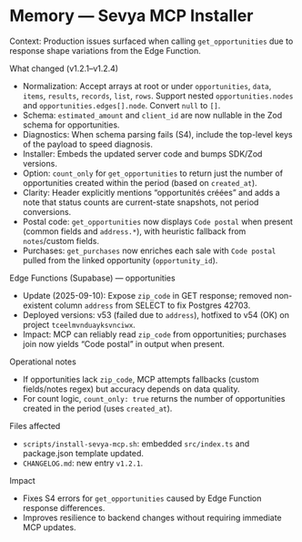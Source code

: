# Memory — Sevya MCP Installer

Context: Production issues surfaced when calling `get_opportunities` due to response shape variations from the Edge Function.

What changed (v1.2.1–v1.2.4)
- Normalization: Accept arrays at root or under `opportunities`, `data`, `items`, `results`, `records`, `list`, `rows`. Support nested `opportunities.nodes` and `opportunities.edges[].node`. Convert `null` to `[]`.
- Schema: `estimated_amount` and `client_id` are now nullable in the Zod schema for opportunities.
- Diagnostics: When schema parsing fails (S4), include the top-level keys of the payload to speed diagnosis.
- Installer: Embeds the updated server code and bumps SDK/Zod versions.
 - Option: `count_only` for `get_opportunities` to return just the number of opportunities created within the period (based on `created_at`).
 - Clarity: Header explicitly mentions “opportunités créées” and adds a note that status counts are current-state snapshots, not period conversions.
 - Postal code: `get_opportunities` now displays `Code postal` when present (common fields and `address.*`), with heuristic fallback from `notes`/custom fields.
 - Purchases: `get_purchases` now enriches each sale with `Code postal` pulled from the linked opportunity (`opportunity_id`).

Edge Functions (Supabase) — opportunities
- Update (2025-09-10): Expose `zip_code` in GET response; removed non-existent column `address` from SELECT to fix Postgres 42703.
- Deployed versions: v53 (failed due to `address`), hotfixed to v54 (OK) on project `tceelmvnduayksvnciwx`.
- Impact: MCP can reliably read `zip_code` from opportunities; purchases join now yields “Code postal” in output when present.

Operational notes
- If opportunities lack `zip_code`, MCP attempts fallbacks (custom fields/notes regex) but accuracy depends on data quality.
- For count logic, `count_only: true` returns the number of opportunities created in the period (uses `created_at`).

Files affected
- `scripts/install-sevya-mcp.sh`: embedded `src/index.ts` and package.json template updated.
- `CHANGELOG.md`: new entry `v1.2.1`.

Impact
- Fixes S4 errors for `get_opportunities` caused by Edge Function response differences.
- Improves resilience to backend changes without requiring immediate MCP updates.
